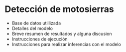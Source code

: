 # Detección de motosierras

- Base de datos utillizada
- Detalles del modelo
- Breve resumen de resultados y alguna discusion
- Instrucciones de ejecución
- Instrucciones para realizar inferencias con el modelo
